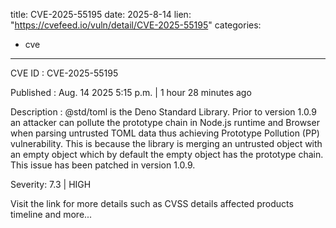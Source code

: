  
title: CVE-2025-55195
date: 2025-8-14
lien: "https://cvefeed.io/vuln/detail/CVE-2025-55195"
categories:
  - cve
---

CVE ID : CVE-2025-55195

Published :  Aug. 14
2025
5:15 p.m. | 1 hour
28 minutes ago

Description : @std/toml is the Deno Standard Library. Prior to version 1.0.9
an attacker can pollute the prototype chain in Node.js runtime and Browser when parsing untrusted TOML data
thus achieving Prototype Pollution (PP) vulnerability. This is because the library is merging an untrusted object with an empty object
which by default the empty object has the prototype chain. This issue has been patched in version 1.0.9.

Severity: 7.3 | HIGH

Visit the link for more details
such as CVSS details
affected products
timeline
and more...
